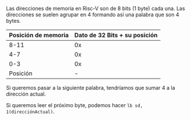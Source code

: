 Las direcciones de memoria en Risc-V son de 8 bits (1 byte) cada una. Las direcciones se suelen agrupar en 4 formando así una palabra que son 4 bytes.

| Posición de memoria | Dato de 32 Bits + su posición              |
|---------------------|--------------------------------------------|
| 8-11                | 0x | FF | FF | AB | BA                    |
| 4-7                 | 0x | 00 | 02 | BE | 21                    |
| 0-3                 | 0x | 0E | 00 | DF | 78                    |
| Posición            | -  | Pi + 0 | Pi + 1 | Pi + 2 | Pi + 3     |

Si queremos pasar a la siguiente palabra, tendríamos que sumar 4 a la dirección actual. 

Si queremos leer el próximo byte, podemos hacer `lb sd, 1(direcciónActual)`.




